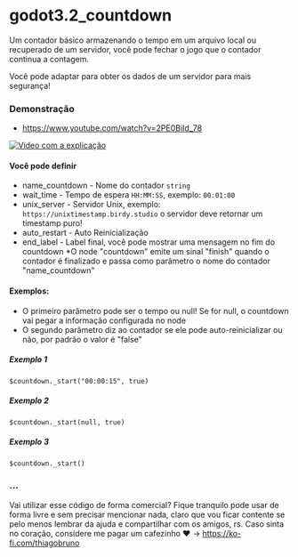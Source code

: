 # godot3.2_countdown

Um contador básico armazenando o tempo em um arquivo local ou recuperado de um servidor, 
você pode fechar o jogo que o contador continua a contagem.

Você pode adaptar para obter os dados de um servidor para mais segurança!


### Demonstração
- https://www.youtube.com/watch?v=2PE0BiId_78

[![Video com a explicação](https://img.youtube.com/vi/2PE0BiId_78/0.jpg)](https://www.youtube.com/watch?v=2PE0BiId_78)



#### Você pode definir
- name_countdown - Nome do contador ```string```
- wait_time - Tempo de espera ```HH:MM:SS```, exemplo: ```00:01:00```
- unix_server - Servidor Unix, exemplo: ```https://unixtimestamp.birdy.studio``` o servidor deve retornar um timestamp puro! 
- auto_restart - Auto Reinicialização
- end_label - Label final, você pode mostrar uma mensagem no fim do countdown
*O node "countdown" emite um sinal "finish" quando o contador é finalizado e passa como parâmetro o nome do contador "name_countdown"


#### Exemplos:
- O primeiro parâmetro pode ser o tempo ou null! Se for null, o countdown vai pegar a informação configurada no node
- O segundo parâmetro diz ao contador se ele pode auto-reinicializar ou não, por padrão o valor é "false"


##### Exemplo 1
```
$countdown._start("00:00:15", true) 
```

##### Exemplo 2
```
$countdown._start(null, true) 
```

##### Exemplo 3
```
$countdown._start() 
```


### ...
Vai utilizar esse código de forma comercial? Fique tranquilo pode usar de forma livre e sem precisar mencionar nada, claro que vou ficar contente se pelo menos lembrar da ajuda e compartilhar com os amigos, rs. Caso sinta no coração, considere me pagar um cafezinho :heart: -> https://ko-fi.com/thiagobruno


